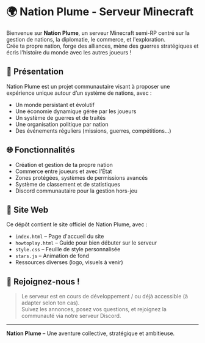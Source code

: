 
# 🌍 Nation Plume - Serveur Minecraft

Bienvenue sur **Nation Plume**, un serveur Minecraft semi-RP centré sur la gestion de nations, la diplomatie, le commerce, et l'exploration.  
Crée ta propre nation, forge des alliances, mène des guerres stratégiques et écris l'histoire du monde avec les autres joueurs !

## 🧭 Présentation

Nation Plume est un projet communautaire visant à proposer une expérience unique autour d’un système de nations, avec :

- Un monde persistant et évolutif
- Une économie dynamique gérée par les joueurs
- Un système de guerres et de traités
- Une organisation politique par nation
- Des événements réguliers (missions, guerres, compétitions...)

## 🌐 Fonctionnalités

- Création et gestion de ta propre nation
- Commerce entre joueurs et avec l'État
- Zones protégées, systèmes de permissions avancés
- Système de classement et de statistiques
- Discord communautaire pour la gestion hors-jeu

## 📁 Site Web

Ce dépôt contient le site officiel de Nation Plume, avec :

- `index.html` – Page d'accueil du site
- `howtoplay.html` – Guide pour bien débuter sur le serveur
- `style.css` – Feuille de style personnalisée
- `stars.js` – Animation de fond
- Ressources diverses (logo, visuels à venir)

## 📣 Rejoignez-nous !

> Le serveur est en cours de développement / ou déjà accessible (à adapter selon ton cas).  
Suivez les annonces, posez vos questions, et rejoignez la communauté via notre serveur Discord.

---

**Nation Plume** – Une aventure collective, stratégique et ambitieuse.
